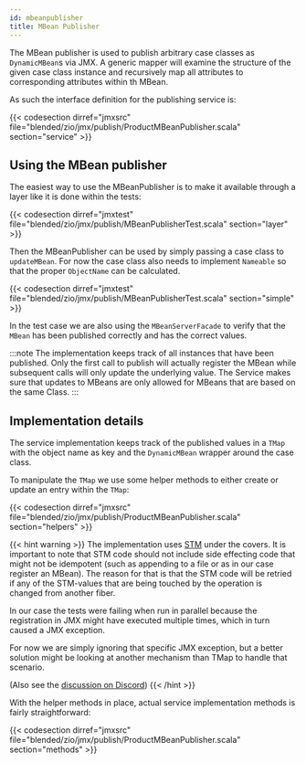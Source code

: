 ```yaml
---
id: mbeanpublisher
title: MBean Publisher
---
```


The MBean publisher is used to publish arbitrary case classes as `DynamicMBean`s via JMX. A generic mapper will examine the structure of the given case class instance and recursively map all attributes to corresponding attributes within th MBean.

As such the interface definition for the publishing service is:

{{< codesection dirref="jmxsrc" file="blended/zio/jmx/publish/ProductMBeanPublisher.scala" section="service" >}}

## Using the MBean publisher

The easiest way to use the MBeanPublisher is to make it available through a layer like it is done within the tests:

{{< codesection dirref="jmxtest" file="blended/zio/jmx/publish/MBeanPublisherTest.scala" section="layer" >}}


Then the MBeanPublisher can be used by simply passing a case class to `updateMBean`. For now the case class also needs to implement `Nameable` so that the proper `ObjectName` can be calculated.

{{< codesection dirref="jmxtest" file="blended/zio/jmx/publish/MBeanPublisherTest.scala" section="simple" >}}

In the test case we are also using the `MBeanServerFacade` to verify that the `MBean` has been published correctly and has the correct values.

:::note
The implementation keeps track of all instances that have been published. Only the first call to publish will actually register the MBean while
subsequent calls will only update the underlying value. The Service makes sure that updates to MBeans are only allowed for MBeans that are based
on the same Class.
:::

## Implementation details

The service implementation keeps track of the published values in a `TMap` with the object name as key and the `DynamicMBean` wrapper around the case class.

To manipulate the `TMap` we use some helper methods to either create or update an entry within the `TMap`:

{{< codesection dirref="jmxsrc" file="blended/zio/jmx/publish/ProductMBeanPublisher.scala" section="helpers" >}}

{{< hint warning >}}
The implementation uses [STM](https://zio.dev/docs/datatypes/datatypes_stm) under the covers. It is important to note that STM code should not include side effecting code that might not be idempotent (such as appending to a file or as in our case register an MBean). The reason for that
is that the STM code will be retried if any of the STM-values that are being touched by the operation is changed from another fiber.

In our case the tests were failing when run in parallel because the registration in JMX might have executed multiple times, which in turn
caused a JMX exception.

For now we are simply ignoring that specific JMX exception, but a better solution might be looking at another mechanism than TMap to handle that
scenario.

(Also see the [discussion on Discord](https://discordapp.com/channels/629491597070827530/630498701860929559/761219670622601277))
{{< /hint >}}

With the helper methods in place, actual service implementation methods is fairly straightforward:

{{< codesection dirref="jmxsrc" file="blended/zio/jmx/publish/ProductMBeanPublisher.scala" section="methods" >}}
